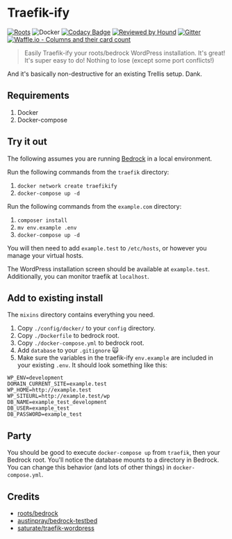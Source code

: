 # Traefik-ify

[![Roots](https://img.shields.io/badge/dynamic/json.svg?url=https://raw.githubusercontent.com/roots/roots-example-project.com/master/site/composer.json?token=R2l0SHViIFRva2VuIEdvZXMgSGVyZQ==&label=wordpress&logo=roots&logoColor=white&query=$.require["roots/wordpress"]&colorB=2b3072&colorA=525ddc)](//roots.io) ![Docker](https://img.shields.io/badge/docker-rules-blue.svg) [![Codacy Badge](https://api.codacy.com/project/badge/Grade/3e0216bab8504573b62ce72b4441c2e2)](https://www.codacy.com/app/pixelcollective/traefik-ify?utm_source=github.com&amp;utm_medium=referral&amp;utm_content=pixelcollective/traefik-ify&amp;utm_campaign=Badge_Grade) [![Reviewed by Hound](https://img.shields.io/badge/Reviewed_by-Hound-8E64B0.svg)](https://houndci.com) [![Gitter](https://img.shields.io/badge/chat-on%20gitter-purple.svg)](https://gitter.im/Tiny-Pixel/Traefik-ify?utm_source=share-link&utm_medium=link&utm_campaign=share-link) [![Waffle.io - Columns and their card count](https://badge.waffle.io/pixelcollective/traefik-ify.svg?columns=all)](https://waffle.io/pixelcollective/traefik-ify)

> Easily Traefik-ify your roots/bedrock WordPress installation. It's great! It's super easy to do! Nothing to lose (except some port conflicts!)

And it's basically non-destructive for an existing Trellis setup. Dank.

## Requirements

1. Docker
2. Docker-compose

## Try it out

The following assumes you are running [Bedrock](https://github.com/roots/bedrock) in a local environment.

Run the following commands from the `traefik` directory:

1. `docker network create traefikify`
2. `docker-compose up -d`

Run the following commands from the `example.com` directory:

1. `composer install`
2. `mv env.example .env`
3. `docker-compose up -d`

You will then need to add `example.test` to `/etc/hosts`, or however you manage your virtual hosts.

The WordPress installation screen should be available at `example.test`. Additionally, you can monitor traefik at `localhost`.

## Add to existing install

The `mixins` directory contains everything you need.

1. Copy `./config/docker/` to your `config` directory.
2. Copy `./Dockerfile` to bedrock root.
3. Copy `./docker-compose.yml` to bedrock root.
4. Add `database` to your `.gitignore` 🙀
5. Make sure the variables in the traefik-ify `env.example` are included in your existing `.env`. It should look something like this:

``` env
WP_ENV=development
DOMAIN_CURRENT_SITE=example.test
WP_HOME=http://example.test
WP_SITEURL=http://example.test/wp
DB_NAME=example_test_development
DB_USER=example_test
DB_PASSWORD=example_test
```

## Party

You should be good to execute `docker-compose up` from `traefik`, then your Bedrock root. You'll notice the database mounts to a directory in Bedrock. You can change this behavior (and lots of other things) in `docker-compose.yml`.

## Credits

* [roots/bedrock](https://github.com/roots/bedrock)
* [austinpray/bedrock-testbed](https://github.com/austinpray/bedrock-testbed)
* [saturate/traefik-wordpress](https://github.com/Saturate/traefik-wordpress)
